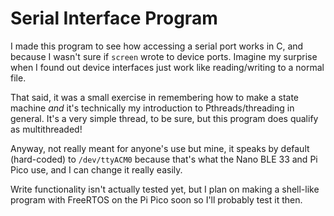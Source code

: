 # Serial Interface Program

I made this program to see how accessing a serial port works in C, and because I
wasn't sure if `screen` wrote to device ports. Imagine my surprise when I found 
out device interfaces just work like reading/writing to a normal file.

That said, it was a small exercise in remembering how to make a state machine
*and* it's technically my introduction to Pthreads/threading in general. It's a
very simple thread, to be sure, but this program does qualify as multithreaded!

Anyway, not really meant for anyone's use but mine, it speaks by default
(hard-coded) to `/dev/ttyACM0` because that's what the Nano BLE 33 and Pi Pico
use, and I can change it really easily.

Write functionality isn't actually tested yet, but I plan on making a shell-like 
program with FreeRTOS on the Pi Pico soon so I'll probably test it then.
